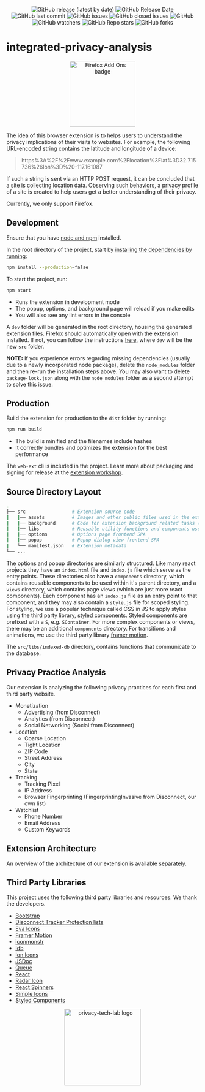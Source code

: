 <p align="center">
  <img alt="GitHub release (latest by date)" src="https://img.shields.io/github/v/release/privacy-tech-lab/integrated-privacy-analysis">
  <img alt="GitHub Release Date" src="https://img.shields.io/github/release-date/privacy-tech-lab/integrated-privacy-analysis">
  <img alt="GitHub last commit" src="https://img.shields.io/github/last-commit/privacy-tech-lab/integrated-privacy-analysis">
  <img alt="GitHub issues" src="https://img.shields.io/github/issues-raw/privacy-tech-lab/integrated-privacy-analysis">
  <img alt="GitHub closed issues" src="https://img.shields.io/github/issues-closed-raw/privacy-tech-lab/integrated-privacy-analysis">
  <img alt="GitHub" src="https://img.shields.io/github/license/privacy-tech-lab/integrated-privacy-analysis">
  <img alt="GitHub watchers" src="https://img.shields.io/github/watchers/privacy-tech-lab/integrated-privacy-analysis?style=social">
  <img alt="GitHub Repo stars" src="https://img.shields.io/github/stars/privacy-tech-lab/integrated-privacy-analysis?style=social">
  <img alt="GitHub forks" src="https://img.shields.io/github/forks/privacy-tech-lab/integrated-privacy-analysis?style=social">
</p>

# integrated-privacy-analysis

<p align="center">
  <a href="https://addons.mozilla.org/en-US/firefox/user/12247904/"><img src="https://github.com/privacy-tech-lab/integrated-privacy-analysis/blob/main/firefox-add-ons-badge.png" width="172px" alt="Firefox Add Ons badge"></a>
<p>

The idea of this browser extension is to helps users to understand the privacy implications of their visits to websites. For example, the following URL-encoded string contains the latitude and longitude of a device:

> https%3A%2F%2Fwww.example.com%2Flocation%3Flat%3D32.715736%26lon%3D%20-117.161087

If such a string is sent via an HTTP POST request, it can be concluded that a site is collecting location data. Observing such behaviors, a privacy profile of a site is created to help users get a better understanding of their privacy.

Currently, we only support Firefox.

## Development

Ensure that you have [node and npm](https://www.npmjs.com/get-npm) installed.

In the root directory of the project, start by [installing the dependencies by running](https://github.com/privacy-tech-lab/integrated-privacy-analysis/issues/249#issuecomment-885723394):

```bash
npm install --production=false
```

To start the project, run:

```bash
npm start
```

- Runs the extension in development mode
- The popup, options, and background page will reload if you make edits
- You will also see any lint errors in the console

A `dev` folder will be generated in the root directory, housing the generated extension files. Firefox should automatically open with the extension installed. If not, you can follow the instructions [here](https://github.com/privacy-tech-lab/integrated-privacy-analysis/issues/12#issuecomment-776985944), where `dev` will be the new `src` folder.

**NOTE:** If you experience errors regarding missing dependencies (usually due to a newly incorporated node package), delete the `node_modules` folder and then re-run the installation steps above. You may also want to delete `package-lock.json` along with the `node_modules` folder as a second attempt to solve this issue.

## Production

Build the extension for production to the `dist` folder by running:

```bash
npm run build
```

- The build is minified and the filenames include hashes
- It correctly bundles and optimizes the extension for the best performance

The `web-ext` cli is included in the project. Learn more about packaging and signing for release at the [extension workshop](https://extensionworkshop.com/documentation/develop/getting-started-with-web-ext/).

## Source Directory Layout

```bash
.
├── src                 # Extension source code
|   |── assets          # Images and other public files used in the extension
|   |── background      # Code for extension background related tasks (Ex. HTTP analysis)
|   |── libs            # Reusable utility functions and components used in frontend
|   |── options         # Options page frontend SPA
|   |── popup           # Popup dialog view frontend SPA
|   └── manifest.json   # Extension metadata
└── ...
```

The options and popup directories are similarly structured. Like many react projects they have an `index.html` file and `index.js` file which serve as the entry points. These directories also have a `components` directory, which contains reusable components to be used within it's parent directory, and a `views` directory, which contains page views (which are just more react components). Each component has an `index.js` file as an entry point to that component, and they may also contain a `style.js` file for scoped styling. For styling, we use a popular technique called CSS in JS to apply styles using the third party library, [styled components](https://styled-components.com). Styled components are prefixed with a `S`, e.g. `SContainer`. For more complex components or views, there may be an additional `components` directory. For transitions and animations, we use the third party library [framer motion](https://www.framer.com/motion/).

The `src/libs/indexed-db` directory, contains functions that communicate to the database.

## Privacy Practice Analysis

Our extension is analyzing the following privacy practices for each first and third party website.

- Monetization
  - Advertising (from Disconnect)
  - Analytics (from Disconnect)
  - Social Networking (Social from Disconnect)
- Location
  - Coarse Location
  - Tight Location
  - ZIP Code
  - Street Address
  - City
  - State
- Tracking
  - Tracking Pixel
  - IP Address
  - Browser Fingerprinting (FingerprintingInvasive from Disconnect, our own list)
- Watchlist
  - Phone Number
  - Email Address
  - Custom Keywords

## Extension Architecture

An overview of the architecture of our extension is available [separately](https://github.com/privacy-tech-lab/integrated-privacy-analysis/blob/main/architecture_overview.md).

## Third Party Libraries

This project uses the following third party libraries and resources. We thank the developers.

- [Bootstrap](https://getbootstrap.com)
- [Disconnect Tracker Protection lists](https://github.com/disconnectme/disconnect-tracking-protection)
- [Eva Icons](https://akveo.github.io/eva-icons/#/)
- [Framer Motion](https://www.framer.com/motion/)
- [iconmonstr](https://iconmonstr.com/)
- [Idb](https://www.npmjs.com/package/idb)
- [Ion Icons](https://ionicons.com)
- [JSDoc](https://www.npmjs.com/package/jsdoc)
- [Queue](https://www.npmjs.com/package/queue)
- [React](https://reactjs.org)
- [Radar Icon](https://www.svgrepo.com/svg/167040/radar)
- [React Spinners](https://www.npmjs.com/package/react-spinners)
- [Simple Icons](https://github.com/simple-icons/simple-icons)
- [Styled Components](https://styled-components.com)

<p align="center">
  <a href="https://www.privacytechlab.org/"><img src="https://github.com/privacy-tech-lab/integrated-privacy-analysis/blob/main/plt_logo.png" width="200px" height="200px" alt="privacy-tech-lab logo"></a>
<p>
